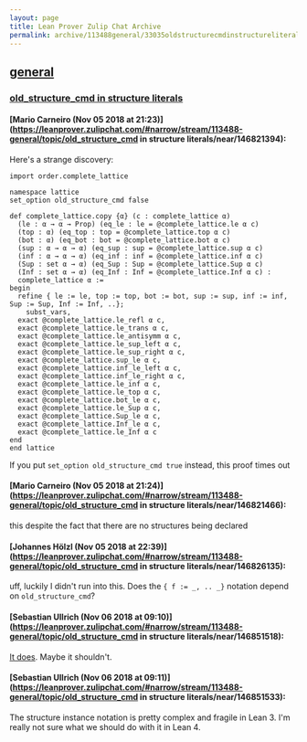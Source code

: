 ```yaml
---
layout: page
title: Lean Prover Zulip Chat Archive 
permalink: archive/113488general/33035oldstructurecmdinstructureliterals.html
---
```


## [general](index.html)
### [old_structure_cmd in structure literals](33035oldstructurecmdinstructureliterals.html)

#### [Mario Carneiro (Nov 05 2018 at 21:23)](https://leanprover.zulipchat.com/#narrow/stream/113488-general/topic/old_structure_cmd in structure literals/near/146821394):
Here's a strange discovery:
```lean
import order.complete_lattice

namespace lattice
set_option old_structure_cmd false

def complete_lattice.copy {α} (c : complete_lattice α)
  (le : α → α → Prop) (eq_le : le = @complete_lattice.le α c)
  (top : α) (eq_top : top = @complete_lattice.top α c)
  (bot : α) (eq_bot : bot = @complete_lattice.bot α c)
  (sup : α → α → α) (eq_sup : sup = @complete_lattice.sup α c)
  (inf : α → α → α) (eq_inf : inf = @complete_lattice.inf α c)
  (Sup : set α → α) (eq_Sup : Sup = @complete_lattice.Sup α c)
  (Inf : set α → α) (eq_Inf : Inf = @complete_lattice.Inf α c) :
  complete_lattice α :=
begin
  refine { le := le, top := top, bot := bot, sup := sup, inf := inf, Sup := Sup, Inf := Inf, ..};
    subst_vars,
  exact @complete_lattice.le_refl α c,
  exact @complete_lattice.le_trans α c,
  exact @complete_lattice.le_antisymm α c,
  exact @complete_lattice.le_sup_left α c,
  exact @complete_lattice.le_sup_right α c,
  exact @complete_lattice.sup_le α c,
  exact @complete_lattice.inf_le_left α c,
  exact @complete_lattice.inf_le_right α c,
  exact @complete_lattice.le_inf α c,
  exact @complete_lattice.le_top α c,
  exact @complete_lattice.bot_le α c,
  exact @complete_lattice.le_Sup α c,
  exact @complete_lattice.Sup_le α c,
  exact @complete_lattice.Inf_le α c,
  exact @complete_lattice.le_Inf α c
end
end lattice
```
If you put `set_option old_structure_cmd true` instead, this proof times out

#### [Mario Carneiro (Nov 05 2018 at 21:24)](https://leanprover.zulipchat.com/#narrow/stream/113488-general/topic/old_structure_cmd in structure literals/near/146821466):
this despite the fact that there are no structures being declared

#### [Johannes Hölzl (Nov 05 2018 at 22:39)](https://leanprover.zulipchat.com/#narrow/stream/113488-general/topic/old_structure_cmd in structure literals/near/146826135):
uff, luckily I didn't run into this. Does the `{ f := _, .. _}` notation depend on `old_structure_cmd`?

#### [Sebastian Ullrich (Nov 06 2018 at 09:10)](https://leanprover.zulipchat.com/#narrow/stream/113488-general/topic/old_structure_cmd in structure literals/near/146851518):
[It does](https://github.com/leanprover/lean/blob/687745d887ebd89da94ba36d853eff12746af136/src/frontends/lean/elaborator.cpp#L2854). Maybe it shouldn't.

#### [Sebastian Ullrich (Nov 06 2018 at 09:11)](https://leanprover.zulipchat.com/#narrow/stream/113488-general/topic/old_structure_cmd in structure literals/near/146851533):
The structure instance notation is pretty complex and fragile in Lean 3. I'm really not sure what we should do with it in Lean 4.

